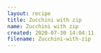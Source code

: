 ```yaml
---
layout: recipe
title: Zucchini with zip
name: Zucchini with zip
created: 2020-07-30 14:04:11
filename: Zucchini-with-zip
---
```

